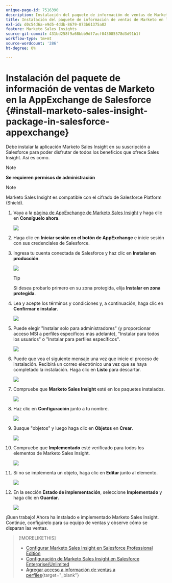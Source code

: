 ```yaml
---
unique-page-id: 7516390
description: Instalación del paquete de información de ventas de Marketo en la AppExchange de Salesforce - Documentos de Marketo - Documentación del producto
title: Instalación del paquete de información de ventas de Marketo en la AppExchange de Salesforce
exl-id: d0c54d6a-e9d5-4ddb-8679-873b61375a82
feature: Marketo Sales Insights
source-git-commit: 431bd258f9a68bbb9df7acf043085578d3d91b1f
workflow-type: tm+mt
source-wordcount: '286'
ht-degree: 0%

---
```


# Instalación del paquete de información de ventas de Marketo en la AppExchange de Salesforce {#install-marketo-sales-insight-package-in-salesforce-appexchange}

Debe instalar la aplicación Marketo Sales Insight en su suscripción a Salesforce para poder disfrutar de todos los beneficios que ofrece Sales Insight. Así es como.

>[!NOTE]
>
>**Se requieren permisos de administración**

>[!NOTE]
>
>Marketo Sales Insight es compatible con el cifrado de Salesforce Platform (Shield).

1. Vaya a la [página de AppExchange de Marketo Sales Insight](https://appexchange.salesforce.com/listingDetail?listingId=a0N30000001SVZmEAO) y haga clic en **Consíguelo ahora**.

   ![](assets/install-marketo-sales-insight-package-in-salesforce-appexchange-1.png)

1. Haga clic en **Iniciar sesión en el botón de AppExchange** e inicie sesión con sus credenciales de Salesforce.

1. Ingresa tu cuenta conectada de Salesforce y haz clic en **Instalar en producción**.

   ![](assets/install-marketo-sales-insight-package-in-salesforce-appexchange-2.png)

   >[!TIP]
   >
   >Si desea probarlo primero en su zona protegida, elija **Instalar en zona protegida**.

1. Lea y acepte los términos y condiciones y, a continuación, haga clic en **Confirmar e instalar**.

   ![](assets/install-marketo-sales-insight-package-in-salesforce-appexchange-3.png)

1. Puede elegir &quot;Instalar solo para administradores&quot; (y proporcionar acceso MSI a perfiles específicos más adelante), &quot;Instalar para todos los usuarios&quot; o &quot;Instalar para perfiles específicos&quot;.

   ![](assets/install-marketo-sales-insight-package-in-salesforce-appexchange-4.png)

1. Puede que vea el siguiente mensaje una vez que inicie el proceso de instalación. Recibirá un correo electrónico una vez que se haya completado la instalación. Haga clic en **Listo** para descartar.

   ![](assets/install-marketo-sales-insight-package-in-salesforce-appexchange-5.png)

1. Compruebe que **Marketo Sales Insight** esté en los paquetes instalados.

   ![](assets/install-marketo-sales-insight-package-in-salesforce-appexchange-6.png)

1. Haz clic en **Configuración** junto a tu nombre.

   ![](assets/install-marketo-sales-insight-package-in-salesforce-appexchange-7.png)

1. Busque &quot;objetos&quot; y luego haga clic en **Objetos** en **Crear**.

   ![](assets/install-marketo-sales-insight-package-in-salesforce-appexchange-8.png)

1. Compruebe que **Implementado** esté verificado para todos los elementos de Marketo Sales Insight.

   ![](assets/install-marketo-sales-insight-package-in-salesforce-appexchange-9.png)

1. Si no se implementa un objeto, haga clic en **Editar** junto al elemento.

   ![](assets/install-marketo-sales-insight-package-in-salesforce-appexchange-10.png)

1. En la sección **Estado de implementación**, seleccione **Implementado** y haga clic en **Guardar**.

   ![](assets/install-marketo-sales-insight-package-in-salesforce-appexchange-11.png)

¡Buen trabajo! Ahora ha instalado e implementado Marketo Sales Insight. Continúe, configúrelo para su equipo de ventas y observe cómo se disparan las ventas.

>[!MORELIKETHIS]
>
>* [Configurar Marketo Sales Insight en Salesforce Professional Edition](/help/marketo/product-docs/marketo-sales-insight/msi-for-salesforce/configuration/configure-marketo-sales-insight-in-salesforce-professional-edition.md)
>* [Configuración de Marketo Sales Insight en Salesforce Enterprise/Unlimited](/help/marketo/product-docs/marketo-sales-insight/msi-for-salesforce/configuration/configure-marketo-sales-insight-in-salesforce-enterprise-unlimited.md)
>* [Agregar acceso a información de ventas a perfiles](/help/marketo/product-docs/marketo-sales-insight/msi-for-salesforce/configuration/add-sales-insight-access-to-profiles.md){target="_blank"}
